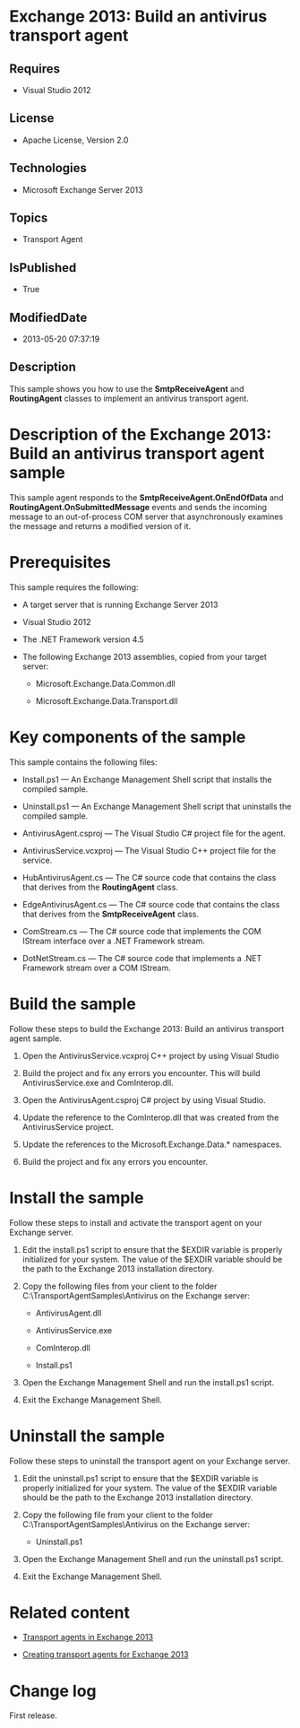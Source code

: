 # Exchange 2013: Build an antivirus transport agent
## Requires
* Visual Studio 2012
## License
* Apache License, Version 2.0
## Technologies
* Microsoft Exchange Server 2013
## Topics
* Transport Agent
## IsPublished
* True
## ModifiedDate
* 2013-05-20 07:37:19
## Description

<div id="header">This sample shows you how to use the <strong>SmtpReceiveAgent</strong> and
<strong>RoutingAgent</strong> classes to implement an antivirus transport agent.</div>
<div id="mainSection">
<div id="mainBody">
<h1 class="heading">Description of the Exchange 2013: Build an antivirus transport agent sample</h1>
<div class="section" id="sectionSection0">
<p>This sample agent responds to the <strong>SmtpReceiveAgent.OnEndOfData</strong> and
<strong>RoutingAgent.OnSubmittedMessage</strong> events and sends the incoming message to an out-of-process COM server that asynchronously examines the message and returns a modified version of it.</p>
</div>
<h1 class="heading">Prerequisites</h1>
<div class="section" id="sectionSection1">
<p>This sample requires the following:</p>
<ul>
<li>
<p>A target server that is running Exchange Server 2013</p>
</li><li>
<p>Visual Studio 2012</p>
</li><li>
<p>The .NET Framework version 4.5</p>
</li><li>
<p>The following Exchange&nbsp;2013 assemblies, copied from your target server:</p>
<ul>
<li>
<p>Microsoft.Exchange.Data.Common.dll</p>
</li><li>
<p>Microsoft.Exchange.Data.Transport.dll</p>
</li></ul>
</li></ul>
</div>
<h1 class="heading">Key components of the sample</h1>
<div class="section" id="sectionSection2">
<p>This sample contains the following files:</p>
<ul>
<li>
<p>Install.ps1 &mdash; An Exchange Management Shell script that installs the compiled sample.</p>
</li><li>
<p>Uninstall.ps1 &mdash; An Exchange Management Shell script that uninstalls the compiled sample.</p>
</li><li>
<p>AntivirusAgent.csproj &mdash; The Visual Studio C# project file for the agent.</p>
</li><li>
<p>AntivirusService.vcxproj &mdash; The Visual Studio C&#43;&#43; project file for the service.</p>
</li><li>
<p>HubAntivirusAgent.cs &mdash; The C# source code that contains the class that derives from the
<strong>RoutingAgent</strong> class.</p>
</li><li>
<p>EdgeAntivirusAgent.cs &mdash; The C# source code that contains the class that derives from the
<strong>SmtpReceiveAgent</strong> class.</p>
</li><li>
<p>ComStream.cs &mdash; The C# source code that implements the COM IStream interface over a .NET Framework stream.</p>
</li><li>
<p>DotNetStream.cs &mdash; The C# source code that implements a .NET Framework stream over a COM IStream.</p>
</li></ul>
</div>
<h1 class="heading">Build the sample</h1>
<div class="section" id="sectionSection3">
<p>Follow these steps to build the Exchange 2013: Build an antivirus transport agent sample.</p>
<ol>
<li>
<p>Open the AntivirusService.vcxproj C&#43;&#43; project by using Visual Studio</p>
</li><li>
<p>Build the project and fix any errors you encounter. This will build AntivirusService.exe and ComInterop.dll.</p>
</li><li>
<p>Open the AntivirusAgent.csproj C# project by using Visual Studio.</p>
</li><li>
<p>Update the reference to the ComInterop.dll that was created from the AntivirusService project.</p>
</li><li>
<p>Update the references to the Microsoft.Exchange.Data.* namespaces.</p>
</li><li>
<p>Build the project and fix any errors you encounter.</p>
</li></ol>
</div>
<h1 class="heading">Install the sample</h1>
<div class="section" id="sectionSection4">
<p>Follow these steps to install and activate the transport agent on your Exchange server.</p>
<ol>
<li>
<p>Edit the install.ps1 script to ensure that the $EXDIR variable is properly initialized for your system. The value of the $EXDIR variable should be the path to the Exchange&nbsp;2013 installation directory.</p>
</li><li>
<p>Copy the following files from your client to the folder C:\TransportAgentSamples\Antivirus on the Exchange server:</p>
<ul>
<li>
<p>AntivirusAgent.dll</p>
</li><li>
<p>AntivirusService.exe</p>
</li><li>
<p>ComInterop.dll</p>
</li><li>
<p>Install.ps1</p>
</li></ul>
</li><li>
<p>Open the Exchange Management Shell and run the install.ps1 script.</p>
</li><li>
<p>Exit the Exchange Management Shell.</p>
</li></ol>
</div>
<h1 class="heading">Uninstall the sample</h1>
<div class="section" id="sectionSection5">
<p>Follow these steps to uninstall the transport agent on your Exchange server.</p>
<ol>
<li>
<p>Edit the uninstall.ps1 script to ensure that the $EXDIR variable is properly initialized for your system. The value of the $EXDIR variable should be the path to the Exchange&nbsp;2013 installation directory.</p>
</li><li>
<p>Copy the following file from your client to the folder C:\TransportAgentSamples\Antivirus on the Exchange server:</p>
<ul>
<li>
<p>Uninstall.ps1</p>
</li></ul>
</li><li>
<p>Open the Exchange Management Shell and run the uninstall.ps1 script.</p>
</li><li>
<p>Exit the Exchange Management Shell.</p>
</li></ol>
</div>
<h1 class="heading">Related content</h1>
<div class="section" id="sectionSection6">
<ul>
<li>
<p><a href="http://msdn.microsoft.com/en-us/library/exchange/dd877026(v=exchg.150).aspx" target="_blank">Transport agents in Exchange 2013</a></p>
</li><li>
<p><a href="http://msdn.microsoft.com/library/d291ab78-7cdd-4dbe-a5f4-9dc8e9650a33.aspx" target="_blank">Creating transport agents for Exchange 2013</a></p>
</li></ul>
</div>
<h1 class="heading">Change log</h1>
<div class="section" id="sectionSection7">
<p>First release.</p>
</div>
</div>
</div>
